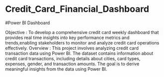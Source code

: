 # Credit_Card_Financial_Dashboard
#Power BI Dashboard

Objective : 
To develop a comprehensive credit card weekly dashboard that provides real time insights into key performance metrics and trends,enabling stakeholders to monitor and analyze credit card operations effectively.
Overview :
This project involves analyzing credit card transaction data using Power BI. The dataset contains information about credit card transactions, including details about cities, card types, expenses, gender, and transaction amounts. The goal is to derive meaningful insights from the data using Power BI.
